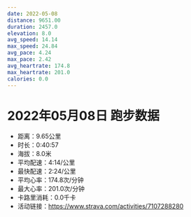 ```yaml
---
date: 2022-05-08
distance: 9651.00
duration: 2457.0
elevation: 8.0
avg_speed: 14.14
max_speed: 24.84
avg_pace: 4.24
max_pace: 2.42
avg_heartrate: 174.8
max_heartrate: 201.0
calories: 0.0
---
```


# 2022年05月08日 跑步数据

- 距离：9.65公里
- 时长：0:40:57
- 海拔：8.0米
- 平均配速：4:14/公里
- 最快配速：2:24/公里
- 平均心率：174.8次/分钟
- 最大心率：201.0次/分钟
- 卡路里消耗：0.0千卡
- 活动链接：https://www.strava.com/activities/7107288280

